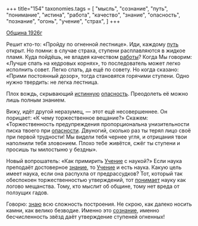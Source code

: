 +++
title="154"
taxonomies.tags = [
 "мысль",
 "сознание",
 "путь",
 "понимание",
 "истина",
 "работа",
 "качество",
 "знание",
 "опасность",
 "познание",
 "огонь",
 "учение",
 "страх",
]
+++

[Община 1926г](/agni/1926)

Решит кто-то: «Пройду по огненной лестнице». Иди, каждому [путь](/tags/путь) открыт. Но помни: в случае страха, ступени расплавляются в жидкое пламя. Куда пойдёшь, не владея качеством [работы](/tags/работа)? Когда Мы говорим: «Лучше спать на кедровых корнях», то последователь может легко исполнить совет. Легко спать, да ещё по совету. Но когда сказано: «Прими постоянный дозор», тогда становятся горячими ступени. Одно нужно твердить: не легка лестница.   

Плох вождь, скрывающий [истинную](/tags/истина) [опасность](/tags/опасность). Преодолеть её можно лишь полным знанием.   

Вижу, идёт другой неразумец, — этот ещё несовершеннее. Он порицает: «К чему торжественное вещание?» Скажем: «Торжественность предупреждения пропорциональна унизительности писка твоего при [опасности](/tags/опасность). Двуногий, сколько раз ты терял лицо своё при первой трудности! Мы видели тебя чернее угля, и отрицания твои наполнили тебя зловонием. Плохо тебе живётся, сжёг ты ступени и просишь ты милостыню у бездны».   

Новый вопрошатель: «Как примирить [Учение](/tags/учение) с наукой?» Если наука преподаёт достоверное [знание](/tags/знание), то [Учение](/tags/учение) и есть наука. Какую цель имеет наука, если она распухла от предрассудков? Тот, который так обеспокоен торжественностью утверждений, тот [понимает](/tags/понимание) науку как логово мещанства. Тому, кто мыслит об общине, тому нет вреда от ползущих гадов.   

Говорю: [знаю](/tags/познание) всю сложность построения. Не скрою, как далеко носить камни, как велико безводие. Именно это [сознание](/tags/сознание), именно бесчисленность звёзд даёт утверждение ступеней огненных!   

